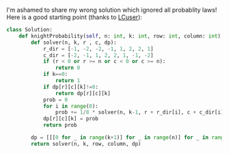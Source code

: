 I'm ashamed to share my wrong solution which ignored all probablity laws! Here is a good starting point (thanks to [LCuser](https://leetcode.com/u/kevincongcc/)):

```python
class Solution:
    def knightProbability(self, n: int, k: int, row: int, column: int) -> float:
        def solver(n, k, r , c, dp):
            r_dir = [-1, -2, -2, -1, 1, 2, 2, 1]
            c_dir = [-2, -1, 1, 2, 2, 1, -1, -2]
            if (r < 0 or r >= n or c < 0 or c >= n):
                return 0
            if k==0:
                return 1
            if dp[r][c][k]!=0:
                return dp[r][c][k]
            prob = 0
            for i in range(8):
                prob += 1/8 * solver(n, k-1, r + r_dir[i], c + c_dir[i], dp)
            dp[r][c][k] = prob
            return prob

        dp = [[[0 for _ in range(k+1)] for _ in range(n)] for _ in range(n)]
        return solver(n, k, row, column, dp)
```
